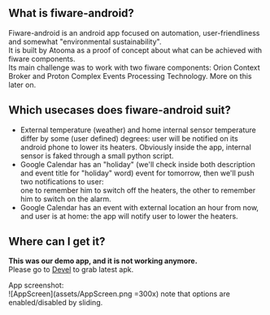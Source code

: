 ## What is fiware-android?

Fiware-android is an android app focused on automation, user-friendliness and somewhat "environmental sustainability".  
It is built by Atooma as a proof of concept about what can be achieved with fiware components.  
Its main challenge was to work with two fiware components: Orion Context Broker and Proton Complex Events Processing Technology. More on this later on.

## Which usecases does fiware-android suit?  

* External temperature (weather) and home internal sensor temperature differ by some (user defined) degrees: user will be notified on its android phone to lower its heaters.
Obviously inside the app, internal sensor is faked through a small python script.
* Google Calendar has an "holiday" (we'll check inside both description and event title for "holiday" word) event for tomorrow, then we'll push two notifications to user:  
one to remember him to switch off the heaters, the other to remember him to switch on the alarm.
* Google Calendar has an event with external location an hour from now, and user is at home: the app will notify user to lower the heaters.


## Where can I get it?

**This was our demo app, and it is not working anymore.**  
Please go to [Devel](Devel#where-can-i-download-devel-version) to grab latest apk.  

App screenshot:  
![AppScreen](assets/AppScreen.png =300x)
note that options are enabled/disabled by sliding. 

